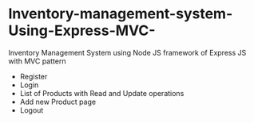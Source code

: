 # Inventory-management-system-Using-Express-MVC-
Inventory Management System using Node JS framework of Express JS with MVC pattern
- Register 
- Login
- List of Products with Read and Update operations
- Add new Product page
- Logout
